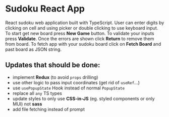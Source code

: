 # Sudoku React App

React sudoku web application built with TypeScript. User can enter digits by clicking on cell and using picker or double clicking to use keyboard input. To start get new board press **New Game** button. To validate your inputs press **Validate**. Once the errors are shown click **Return** to remove them from board. To fetch app with your sudoku board click on **Fetch Board** and past board as JSON string.

## Updates that should be done:

- implement **Redux** (to avoid `props` drilling)
- use other logic to pass input coordinates (get rid of `useRef`...)
- use `usePopupState` Hook instead of normal `PopupState`
- replace all `any` TS types
- update styles to only use **CSS-in-JS** (eg. styled components or only MUI) not **sass**
- add file fetching instead of prompt
